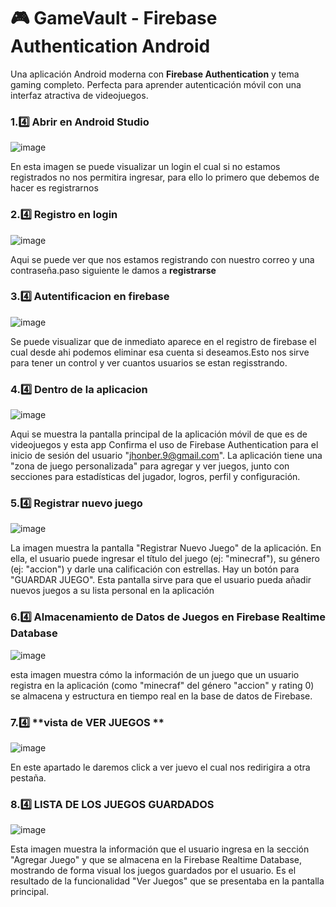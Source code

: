 # 🎮 GameVault - Firebase Authentication Android

Una aplicación Android moderna con **Firebase Authentication** y tema gaming completo. Perfecta para aprender autenticación móvil con una interfaz atractiva de videojuegos.


### 1.4️⃣ **Abrir en Android Studio**
![image](https://github.com/user-attachments/assets/d2f4fc0d-214e-44ff-801f-1460c5eb39eb)

En esta imagen se puede visualizar un login el cual si no estamos registrados no nos  permitira ingresar, para ello lo primero que debemos de hacer es registrarnos

### 2.4️⃣ **Registro en login**
![image](https://github.com/user-attachments/assets/2991f986-89c3-491a-a04e-14dec055ec73)

Aqui se  puede ver que nos estamos registrando con nuestro correo y una contraseña.paso siguiente le damos a **registrarse**

### 3.4️⃣ **Autentificacion en firebase**
![image](https://github.com/user-attachments/assets/9ce0e7f3-e655-46ac-aea3-d78ba4e6f00f)

Se puede visualizar que de inmediato aparece en el registro de firebase el cual desde ahi podemos eliminar esa cuenta si deseamos.Esto nos sirve para tener un control y ver cuantos usuarios se estan regisstrando.

### 4.4️⃣ **Dentro de la aplicacion**
![image](https://github.com/user-attachments/assets/8f3d2045-6167-49c8-96a4-5bcc1c856191)

Aqui se muestra la pantalla principal de la aplicación móvil de que es de videojuegos y esta app Confirma el uso de Firebase Authentication para el inicio de sesión del usuario "jhonber.9@gmail.com". La aplicación tiene una "zona de juego personalizada" para agregar y ver juegos, junto con secciones para estadísticas del jugador, logros, perfil y configuración.

### 5.4️⃣ **Registrar nuevo juego**
![image](https://github.com/user-attachments/assets/cdd1c1b3-c781-472f-80f7-754b7bb5e37b)

La imagen muestra la pantalla "Registrar Nuevo Juego" de la aplicación. En ella, el usuario puede ingresar el título del juego (ej: "minecraf"), su género (ej: "accion") y darle una calificación con estrellas. Hay un botón para "GUARDAR JUEGO". Esta pantalla sirve para que el usuario pueda añadir nuevos juegos a su lista personal en la aplicación

### 6.4️⃣ **Almacenamiento de Datos de Juegos en Firebase Realtime Database**
![image](https://github.com/user-attachments/assets/157207da-2cde-4890-bda3-afda5994a824)

esta imagen muestra cómo la información de un juego que un usuario registra en la aplicación (como "minecraf" del género "accion" y rating 0) se almacena y estructura en tiempo real en la base de datos de Firebase.

### 7.4️⃣ **vista de VER JUEGOS **
![image](https://github.com/user-attachments/assets/e5bd0a17-b263-419b-bbd0-535779a6af02)

En este apartado le daremos click a ver  juevo el cual nos redirigira a otra pestaña.

### 8.4️⃣ **LISTA DE LOS JUEGOS GUARDADOS**
![image](https://github.com/user-attachments/assets/c488e8ff-40be-4776-b457-80d88425f393)

Esta imagen muestra la información que el usuario ingresa en la sección "Agregar Juego" y que se almacena en la Firebase Realtime Database, mostrando de forma visual los juegos guardados por el usuario. Es el resultado de la funcionalidad "Ver Juegos" que se presentaba en la pantalla principal.
